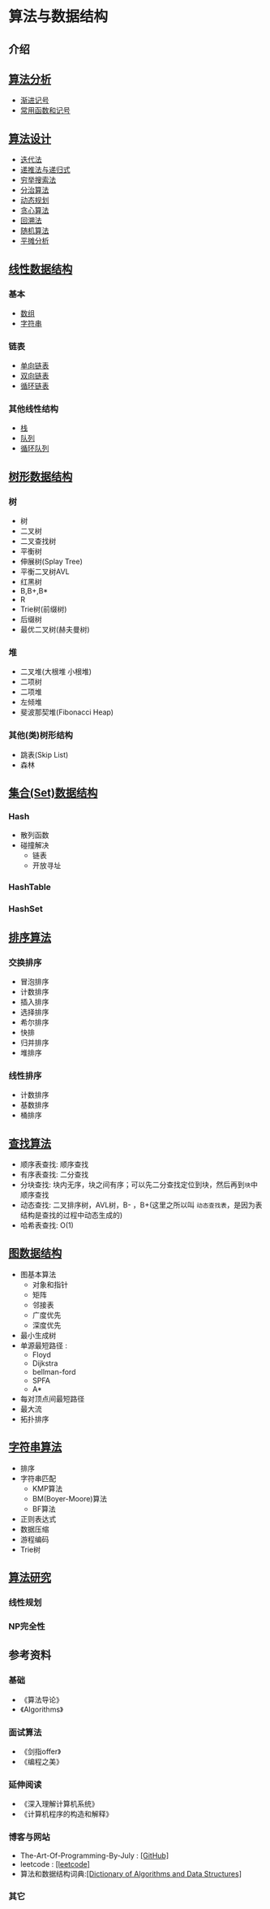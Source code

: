 # 算法与数据结构

## 介绍

## [算法分析](./算法分析/README.md)

* [渐进记号](./算法分析/README.md#渐进记号)
* [常用函数和记号](./算法分析/README.md#常用函数和记号)

## [算法设计](./算法设计/README.md)

* [迭代法](./算法设计/iterative.md)
* [递推法与递归式](./算法设计/recursion.md)
* [穷举搜索法](./算法设计/brute-force-search.md)
* [分治算法](./算法设计/divide-and-conquer.md)
* [动态规划](./算法设计/dynamic-programing.md)
* [贪心算法](./算法设计/greedy.md)
* [回溯法](./算法设计/backtracking.md)
* [随机算法](./算法设计/random.md)
* [平摊分析](./算法设计/amortized-analysis.md)

## [线性数据结构](./线性数据结构/README.md)

### 基本

* [数组](./线性数据结构/1.Array.md)
* [字符串](./线性数据结构/2.String.md)

### 链表

* [单向链表](./线性数据结构/3.LinkedList.md)
* [双向链表](./线性数据结构/4.DoubleLinkedList.md)
* [循环链表](./线性数据结构/5.CircleLinkedList.md)

### 其他线性结构

* [栈](./线性数据结构/6.Stack.md)
* [队列](./线性数据结构/7.Queue.md)
* [循环队列](./线性数据结构/8.CircleQueue.md)

## [树形数据结构](./树形数据结构/README.md)

### 树

* 树
* 二叉树
* 二叉查找树
* 平衡树
* 伸展树(Splay Tree)
* 平衡二叉树AVL
* 红黑树
* B,B+,B*
* R
* Trie树(前缀树)
* 后缀树
* 最优二叉树(赫夫曼树)

### 堆

* 二叉堆(大根堆 小根堆)
* 二项树
* 二项堆
* 左倾堆
* 斐波那契堆(Fibonacci Heap)

### 其他(类)树形结构

* 跳表(Skip List)
* 森林

## [集合(Set)数据结构](./集合数据结构/README.md)

### Hash

* 散列函数
* 碰撞解决
  * 链表
  * 开放寻址

### HashTable

### HashSet

## [排序算法](./排序算法/README.md)

### 交换排序

* 冒泡排序
* 计数排序
* 插入排序
* 选择排序
* 希尔排序
* 快排
* 归并排序
* 堆排序

### 线性排序

* 计数排序
* 基数排序
* 桶排序
  
## [查找算法](./查找算法/README.md)

* 顺序表查找: 顺序查找  
* 有序表查找: 二分查找  
* 分块查找: 块内无序，块之间有序；可以先二分查找定位到块，然后再到`块`中顺序查找  
* 动态查找: 二叉排序树，AVL树，B- ，B+(这里之所以叫 `动态查找表`，是因为表结构是查找的过程中动态生成的)
* 哈希表查找: O(1)

## [图数据结构](./图数据结构/README.md)

* 图基本算法
  * 对象和指针
  * 矩阵
  * 邻接表
  * 广度优先
  * 深度优先
* 最小生成树
* 单源最短路径 :
  * Floyd
  * Dijkstra
  * bellman-ford
  * SPFA
  * A*
* 每对顶点间最短路径
* 最大流
* 拓扑排序

## [字符串算法](./字符串算法/README.md)

* 排序
* 字符串匹配
  * KMP算法  
  * BM(Boyer-Moore)算法  
  * BF算法
* 正则表达式
* 数据压缩
* 游程编码
* Trie树

## [算法研究](./算法研究/README.md)

### 线性规划

### NP完全性

## 参考资料

### 基础

* 《算法导论》
* 《Algorithms》

### 面试算法

* 《剑指offer》
* 《编程之美》

### 延伸阅读

* 《深入理解计算机系统》
* 《计算机程序的构造和解释》

### 博客与网站

* The-Art-Of-Programming-By-July : [\[GitHub\]](https:/github.com/julycoding/The-Art-Of-Programming-By-July)
* leetcode : [[leetcode]](http:/leetcode.com/)
* 算法和数据结构词典:[[Dictionary of Algorithms and Data Structures]](https:/xlinux.nist.gov/dads/)

### 其它